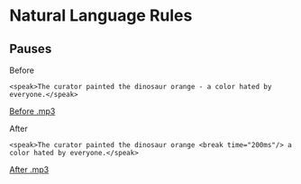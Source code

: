 # Natural Language Rules

## Pauses
Before
```
<speak>The curator painted the dinosaur orange - a color hated by everyone.</speak>
```
[Before .mp3](https://s3.amazonaws.com/pollymolly-demo/pause-dash-before.mp3)

After
```
<speak>The curator painted the dinosaur orange <break time="200ms"/> a color hated by everyone.</speak>
```
[After .mp3](https://s3.amazonaws.com/pollymolly-demo/pause-dash.mp3)
